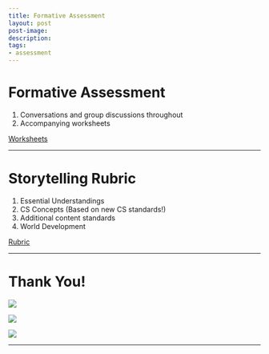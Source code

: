 ```yaml
---
title: Formative Assessment
layout: post
post-image:
description:
tags:
- assessment
---
```


# Formative Assessment

1. Conversations and group discussions throughout
2. Accompanying worksheets

[Worksheets](https://montanastorytelling.github.io/beaded-bag-trainings/assets/images/LP-004_worksheets.pdf)

---

# Storytelling Rubric

1. Essential Understandings
2. CS Concepts (Based on new CS standards!)
3. Additional content standards
4. World Development

[Rubric](https://montanastorytelling.github.io/beaded-bag-trainings/assets/images/main.pdf)

---

# Thank You!

![](https://montanastorytelling.github.io/beaded-bag-trainings/assets/images/beadbag.jpg)

![](https://montanastorytelling.github.io/beaded-bag-trainings/assets/images/starter_world.jpg)

![](https://montanastorytelling.github.io/beaded-bag-trainings/assets/images/display-image.jpg)

---
